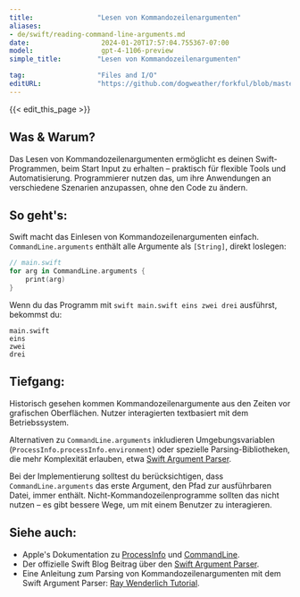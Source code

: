 ```yaml
---
title:                "Lesen von Kommandozeilenargumenten"
aliases:
- de/swift/reading-command-line-arguments.md
date:                  2024-01-20T17:57:04.755367-07:00
model:                 gpt-4-1106-preview
simple_title:         "Lesen von Kommandozeilenargumenten"

tag:                  "Files and I/O"
editURL:              "https://github.com/dogweather/forkful/blob/master/content/de/swift/reading-command-line-arguments.md"
---
```


{{< edit_this_page >}}

## Was & Warum?
Das Lesen von Kommandozeilenargumenten ermöglicht es deinen Swift-Programmen, beim Start Input zu erhalten – praktisch für flexible Tools und Automatisierung. Programmierer nutzen das, um ihre Anwendungen an verschiedene Szenarien anzupassen, ohne den Code zu ändern.

## So geht's:
Swift macht das Einlesen von Kommandozeilenargumenten einfach. `CommandLine.arguments` enthält alle Argumente als `[String]`, direkt loslegen:

```swift
// main.swift
for arg in CommandLine.arguments {
    print(arg)
}
```

Wenn du das Programm mit `swift main.swift eins zwei drei` ausführst, bekommst du:

```
main.swift
eins
zwei
drei
```

## Tiefgang:
Historisch gesehen kommen Kommandozeilenargumente aus den Zeiten vor grafischen Oberflächen. Nutzer interagierten textbasiert mit dem Betriebssystem.

Alternativen zu `CommandLine.arguments` inkludieren Umgebungsvariablen (`ProcessInfo.processInfo.environment`) oder spezielle Parsing-Bibliotheken, die mehr Komplexität erlauben, etwa [Swift Argument Parser](https://github.com/apple/swift-argument-parser).

Bei der Implementierung solltest du berücksichtigen, dass `CommandLine.arguments` das erste Argument, den Pfad zur ausführbaren Datei, immer enthält. Nicht-Kommandozeilenprogramme sollten das nicht nutzen – es gibt bessere Wege, um mit einem Benutzer zu interagieren.

## Siehe auch:
- Apple's Dokumentation zu [ProcessInfo](https://developer.apple.com/documentation/foundation/processinfo) und [CommandLine](https://developer.apple.com/documentation/swift/commandline).
- Der offizielle Swift Blog Beitrag über den [Swift Argument Parser](https://swift.org/blog/argument-parser/).
- Eine Anleitung zum Parsing von Kommandozeilenargumenten mit dem Swift Argument Parser: [Ray Wenderlich Tutorial](https://www.raywenderlich.com/511-command-line-programs-on-macos-tutorial).
